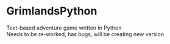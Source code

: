 # GrimlandsPython
Text-based adventure game written in Python<br/>
Needs to be re-worked, has bugs, will be creating new version
